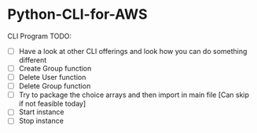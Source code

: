# Python-CLI-for-AWS

CLI Program TODO:
- [ ] Have a look at other CLI offerings and look how you can do something different
- [ ] Create Group function 
- [ ] Delete User function
- [ ] Delete Group function
- [ ] Try to package the choice arrays and then import in main file [Can skip if not feasible today]
- [ ] Start instance
- [ ] Stop instance 
